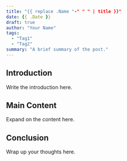 ```yaml
---
title: "{{ replace .Name "-" " " | title }}"
date: {{ .Date }}
draft: true
author: "Your Name"
tags: 
  - "Tag1"
  - "Tag2"
summary: "A brief summary of the post."
---
```


## Introduction

Write the introduction here.

## Main Content

Expand on the content here.

## Conclusion

Wrap up your thoughts here.

